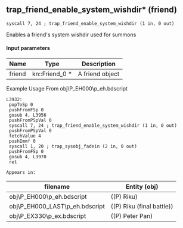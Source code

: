 ## trap_friend_enable_system_wishdir* (friend)

`syscall 7, 24 ; trap_friend_enable_system_wishdir (1 in, 0 out)`

Enables a friend's system wishdir used for summons

#### Input parameters
| Name | Type | Description
|------|------|------------
| friend   | kn::Friend_0 *   | A friend object


Example Usage From obj\P_EH000\p_eh.bdscript
```plaintext
L3932:
 popToSp 0
 pushFromFSp 0
 gosub 4, L3956
 pushFromPSpVal 0
 syscall 7, 24 ; trap_friend_enable_system_wishdir (1 in, 0 out)
 pushFromPSpVal 0
 fetchValue 4
 pushImmf 0
 syscall 1, 20 ; trap_sysobj_fadein (2 in, 0 out)
 pushFromFSp 0
 gosub 4, L3970
 ret
```





	Appears in:
| filename | Entity (obj)
|----------|-------------
| obj\P_EH000\p_eh.bdscript       | ((P) Riku)          
| obj\P_EH000_LAST\p_eh.bdscript       | ((P) Riku (final battle))          
| obj\P_EX330\p_ex.bdscript       | ((P) Peter Pan)          



